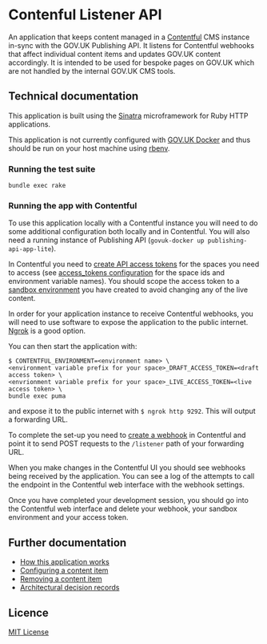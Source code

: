 # Contenful Listener API

An application that keeps content managed in a [Contentful][] CMS instance in-sync with the GOV.UK Publishing API. It listens for Contentful webhooks that affect individual content items and updates GOV.UK content accordingly. It is intended to be used for bespoke pages on GOV.UK which are not handled by the internal GOV.UK CMS tools.

[Contentful]: https://www.contentful.com/

## Technical documentation

This application is built using the [Sinatra](https://sinatrarb.com/) microframework for Ruby HTTP applications.

<!-- TODO: replace below following integration with GOV.UK Docker -->
<!-- You can use the [GOV.UK Docker environment](https://github.com/alphagov/govuk-docker) to run the application and its tests with the GOV.UK dependencies. Follow [the usage instructions](https://github.com/alphagov/govuk-docker#usage) to get started. -->

This application is not currently configured with [GOV.UK Docker](https://github.com/alphagov/govuk-docker) and thus should be run on your host machine using [rbenv](https://github.com/rbenv/rbenv).

### Running the test suite

```
bundle exec rake
```

### Running the app with Contentful

<!-- TODO: update following integration with GOV.UK Docker -->

<!-- While you can run this app with GOV.UK Docker without additional configuration, this doesn't integrate with Contentful so may be of limited use. To use this application locally with a Contentful instance you will need to do some additional configuration both locally and in Contentful. -->

To use this application locally with a Contentful instance you will need to do some additional configuration both locally and in Contentful. You will also need a running instance of Publishing API (`govuk-docker up publishing-api-app-lite`).

In Contentful you need to [create API access tokens][access-tokens] for the spaces you need to access (see [access_tokens configuration](config/access_tokens.yaml.erb) for the space ids and environment variable names). You should scope the access token to a [sandbox environment][] you have created to avoid changing any of the live content.

In order for your application instance to receive Contentful webhooks, you will need to use software to expose the application to the public internet. [Ngrok](https://ngrok.com/) is a good option.

<!--
You can then start the application with GOV.UK Docker:

```
$ govuk-docker run -p 9292:9292 \
-e CONTENTFUL_ENVIRONMENT=<environment name> \
-e <environment variable prefix for your space>_DRAFT_ACCESS_TOKEN=<draft access token> \
-e <envrionment variable prefix for your space>_LIVE_ACCESS_TOKEN=<live access token> \
contentful-listener-api-app \
bundle exec puma
```
-->

You can then start the application with:

```
$ CONTENTFUL_ENVIRONMENT=<environment name> \
<environment variable prefix for your space>_DRAFT_ACCESS_TOKEN=<draft access token> \
<envrionment variable prefix for your space>_LIVE_ACCESS_TOKEN=<live access token> \
bundle exec puma
```

and expose it to the public internet with `$ ngrok http 9292`. This will output a forwarding URL.

To complete the set-up you need to [create a webhook][] in Contentful and point it to send POST requests to the `/listener` path of your forwarding URL.

When you make changes in the Contentful UI you should see webhooks being received by the application. You can see a log of the attempts to call the endpoint in the Contentful web interface with the webhook settings.

Once you have completed your development session, you should go into the Contentful web interface and delete your webhook, your sandbox environment and your access token.

[access-tokens]:https://www.contentful.com/developers/docs/references/authentication/#the-content-delivery-and-preview-api
[sandbox environment]: https://www.contentful.com/developers/docs/concepts/multiple-environments/
[create a webhook]: https://www.contentful.com/developers/docs/concepts/webhooks/#create-and-configure-a-webhook

## Further documentation

- [How this application works](docs/how-this-application-works.md)
- [Configuring a content item](docs/configuring-a-content-item.md)
- [Removing a content item](docs/removing-a-content-item.md)
- [Architectural decision records](docs/adr)

## Licence

[MIT License](LICENCE)

